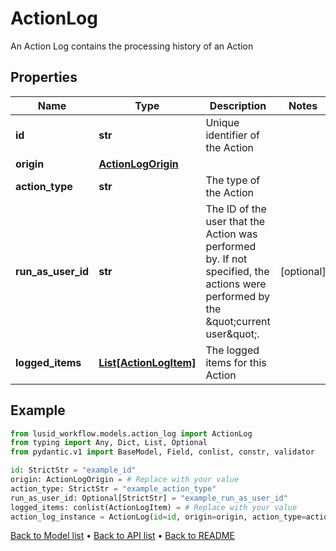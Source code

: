 # ActionLog

An Action Log contains the processing history of an Action
## Properties
Name | Type | Description | Notes
------------ | ------------- | ------------- | -------------
**id** | **str** | Unique identifier of the Action | 
**origin** | [**ActionLogOrigin**](ActionLogOrigin.md) |  | 
**action_type** | **str** | The type of the Action | 
**run_as_user_id** | **str** | The ID of the user that the Action was performed by. If not specified, the actions were performed by the \&quot;current user\&quot;. | [optional] 
**logged_items** | [**List[ActionLogItem]**](ActionLogItem.md) | The logged items for this Action | 
## Example

```python
from lusid_workflow.models.action_log import ActionLog
from typing import Any, Dict, List, Optional
from pydantic.v1 import BaseModel, Field, conlist, constr, validator

id: StrictStr = "example_id"
origin: ActionLogOrigin = # Replace with your value
action_type: StrictStr = "example_action_type"
run_as_user_id: Optional[StrictStr] = "example_run_as_user_id"
logged_items: conlist(ActionLogItem) = # Replace with your value
action_log_instance = ActionLog(id=id, origin=origin, action_type=action_type, run_as_user_id=run_as_user_id, logged_items=logged_items)

```

[Back to Model list](../README.md#documentation-for-models) &#8226; [Back to API list](../README.md#documentation-for-api-endpoints) &#8226; [Back to README](../README.md)

